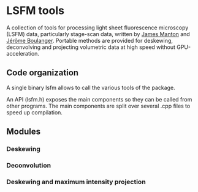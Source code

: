 # LSFM tools

A collection of tools for processing light sheet fluorescence microscopy (LSFM) data, particularly stage-scan data, written by [James Manton](https://github.com/jdmanton) and [Jérôme Boulanger](https://github.com/jboulanger).
Portable methods are provided for deskewing, deconvolving and projecting volumetric data at high speed without GPU-acceleration.


## Code organization

A single binary lsfm allows to call the various tools of the package.

An API (lsfm.h) exposes the main components so they can be called from other programs. The main components are split over several .cpp files to speed up compilation.

## Modules
### Deskewing
### Deconvolution
### Deskewing and maximum intensity projection
